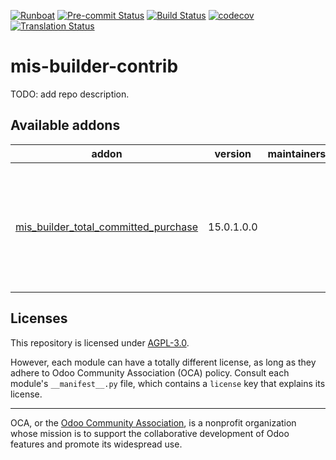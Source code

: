 
[![Runboat](https://img.shields.io/badge/runboat-Try%20me-875A7B.png)](https://runboat.odoo-community.org/builds?repo=OCA/mis-builder-contrib&target_branch=15.0)
[![Pre-commit Status](https://github.com/OCA/mis-builder-contrib/actions/workflows/pre-commit.yml/badge.svg?branch=15.0)](https://github.com/OCA/mis-builder-contrib/actions/workflows/pre-commit.yml?query=branch%3A15.0)
[![Build Status](https://github.com/OCA/mis-builder-contrib/actions/workflows/test.yml/badge.svg?branch=15.0)](https://github.com/OCA/mis-builder-contrib/actions/workflows/test.yml?query=branch%3A15.0)
[![codecov](https://codecov.io/gh/OCA/mis-builder-contrib/branch/15.0/graph/badge.svg)](https://codecov.io/gh/OCA/mis-builder-contrib)
[![Translation Status](https://translation.odoo-community.org/widgets/mis-builder-contrib-15-0/-/svg-badge.svg)](https://translation.odoo-community.org/engage/mis-builder-contrib-15-0/?utm_source=widget)

<!-- /!\ do not modify above this line -->

# mis-builder-contrib

TODO: add repo description.

<!-- /!\ do not modify below this line -->

<!-- prettier-ignore-start -->

[//]: # (addons)

Available addons
----------------
addon | version | maintainers | summary
--- | --- | --- | ---
[mis_builder_total_committed_purchase](mis_builder_total_committed_purchase/) | 15.0.1.0.0 |  | Addon to create a alternative source based on all purchase order line with MIS Builder.

[//]: # (end addons)

<!-- prettier-ignore-end -->

## Licenses

This repository is licensed under [AGPL-3.0](LICENSE).

However, each module can have a totally different license, as long as they adhere to Odoo Community Association (OCA)
policy. Consult each module's `__manifest__.py` file, which contains a `license` key
that explains its license.

----
OCA, or the [Odoo Community Association](http://odoo-community.org/), is a nonprofit
organization whose mission is to support the collaborative development of Odoo features
and promote its widespread use.
